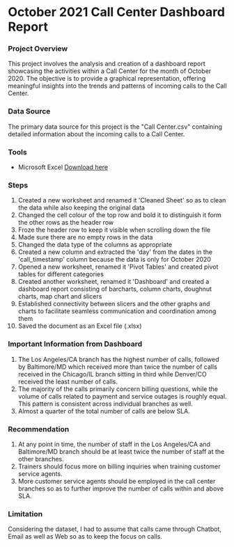 # October 2021 Call Center Dashboard Report

### Project Overview

This project involves the analysis and creation of a dashboard report showcasing the activities within a Call Center for the month of October 2020. The objective is to provide a graphical representation, offering meaningful insights into the trends and patterns of incoming calls to the Call Center.

### Data Source

The primary data source for this project is the "Call Center.csv" containing detailed information about the incoming calls to a Call Center.

### Tools

- Microsoft Excel [Download here](https://www.microsoft.com/en-gb/microsoft-365/excel)

### Steps

1. Created a new worksheet and renamed it 'Cleaned Sheet' so as to clean the data while also keeping the original data
2. Changed the cell colour of the top row and bold it to distinguish it form the other rows as the header row
3. Froze the header row to keep it visible when scrolling down the file
4. Made sure there are no empty rows in the data
5. Changed the data type of the columns as appropriate
6. Created a new column and extracted the 'day' from the dates in the 'call_timestamp' column because the data is only for October 2020
7. Opened a new worksheet, renamed it 'Pivot Tables' and created pivot tables for different categories
8. Created another worksheet, renamed it 'Dashboard' and created a dashboard report consisting of barcharts, column charts, doughnut charts, map chart and slicers
9. Established connectivity between slicers and the other graphs and charts to facilitate seamless communication and coordination among them
10. Saved the document as an Excel file (.xlsx)

### Important Information from Dashboard

1. The Los Angeles/CA branch has the highest number of calls, followed by Baltimore/MD which received more than twice the number of calls received in the Chicago/IL branch sitting in third while Denver/CO received the least number of calls.
2. The majority of the calls primarily concern billing questions, while the volume of calls related to payment and service outages is roughly equal. This pattern is consistent across individual branches as well.
3. Almost a quarter of the total number of calls are below SLA.

### Recommendation

1. At any point in time, the number of staff in the Los Angeles/CA and Baltimore/MD branch should be at least twice the number of staff at the other branches.
2. Trainers should focus more on billing inquiries when training customer service agents.
3. More customer service agents should be employed in the call center branches so as to further improve the number of calls within and above SLA.

### Limitation

Considering the dataset, I had to assume that calls came through Chatbot, Email as well as Web so as to keep the focus on calls.


